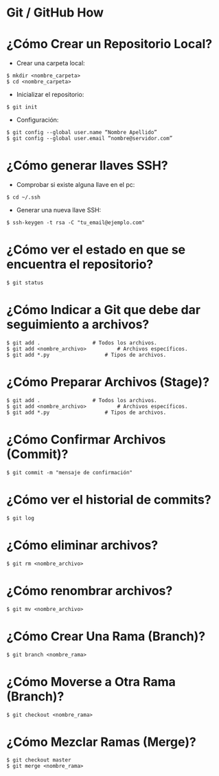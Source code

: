 Git / GitHub How
================

¿Cómo Crear un Repositorio Local?
=================================

- Crear una carpeta local:

<!-- language: lang-bash -->
	
	$ mkdir <nombre_carpeta>
	$ cd <nombre_carpeta>

- Inicializar el repositorio:

<!-- language: lang-bash -->
	
	$ git init

- Configuración:

<!-- language: lang-bash -->

	$ git config --global user.name “Nombre Apellido”
	$ git config --global user.email “nombre@servidor.com”
¿Cómo generar llaves SSH?
=================================
- Comprobar si existe alguna llave en el pc:

<!-- language: lang-bash -->

	$ cd ~/.ssh

- Generar una nueva llave SSH:

<!-- language: lang-bash -->

	$ ssh-keygen -t rsa -C "tu_email@ejemplo.com"

¿Cómo ver el estado en que se encuentra el repositorio?
=======================================================

<!-- language: lang-bash -->

	$ git status

¿Cómo Indicar a Git que debe dar seguimiento a archivos?
========================================================

<!-- language: lang-bash -->

	$ git add .					# Todos los archivos.
	$ git add <nombre_archivo>			# Archivos específicos.
	$ git add *.py					# Tipos de archivos.

¿Cómo Preparar Archivos (Stage)?
================================

<!-- language: lang-bash -->

	$ git add .					# Todos los archivos.
	$ git add <nombre_archivo>			# Archivos específicos.
	$ git add *.py					# Tipos de archivos.

¿Cómo Confirmar Archivos (Commit)?
==================================

<!-- language: lang-bash -->

	$ git commit -m "mensaje de confirmación"

¿Cómo ver el historial de commits?
==================================

<!-- language: lang-bash -->

	$ git log

¿Cómo eliminar archivos?
========================

<!-- language: lang-bash -->

	$ git rm <nombre_archivo>

¿Cómo renombrar archivos?
=========================

<!-- language: lang-bash -->

	$ git mv <nombre_archivo>

¿Cómo Crear Una Rama (Branch)?
==============================

<!-- language: lang-bash -->

	$ git branch <nombre_rama>

¿Cómo Moverse a Otra Rama (Branch)?
===================================

<!-- language: lang-bash -->

	$ git checkout <nombre_rama>

¿Cómo Mezclar Ramas (Merge)?
============================

<!-- language: lang-bash -->

	$ git checkout master
	$ git merge <nombre_rama>





